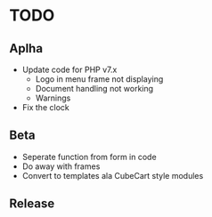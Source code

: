 # TODO

## Aplha

- Update code for PHP v7.x
    - Logo in menu frame not displaying
    - Document handling not working
    - Warnings
- Fix the clock

## Beta

- Seperate function from form in code
- Do away with frames
- Convert to templates ala CubeCart style modules

## Release
